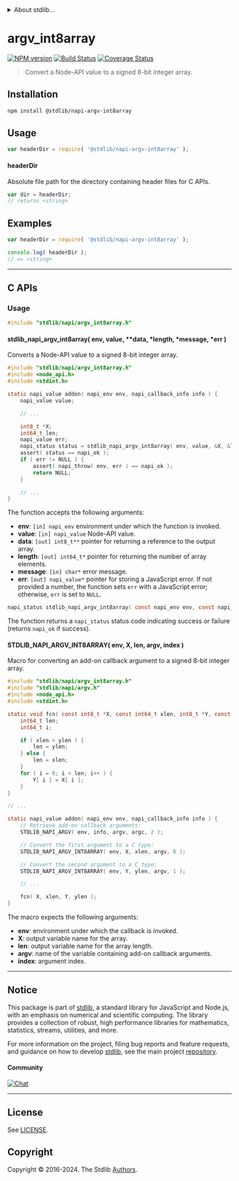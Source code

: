 <!--

@license Apache-2.0

Copyright (c) 2022 The Stdlib Authors.

Licensed under the Apache License, Version 2.0 (the "License");
you may not use this file except in compliance with the License.
You may obtain a copy of the License at

   http://www.apache.org/licenses/LICENSE-2.0

Unless required by applicable law or agreed to in writing, software
distributed under the License is distributed on an "AS IS" BASIS,
WITHOUT WARRANTIES OR CONDITIONS OF ANY KIND, either express or implied.
See the License for the specific language governing permissions and
limitations under the License.

-->


<details>
  <summary>
    About stdlib...
  </summary>
  <p>We believe in a future in which the web is a preferred environment for numerical computation. To help realize this future, we've built stdlib. stdlib is a standard library, with an emphasis on numerical and scientific computation, written in JavaScript (and C) for execution in browsers and in Node.js.</p>
  <p>The library is fully decomposable, being architected in such a way that you can swap out and mix and match APIs and functionality to cater to your exact preferences and use cases.</p>
  <p>When you use stdlib, you can be absolutely certain that you are using the most thorough, rigorous, well-written, studied, documented, tested, measured, and high-quality code out there.</p>
  <p>To join us in bringing numerical computing to the web, get started by checking us out on <a href="https://github.com/stdlib-js/stdlib">GitHub</a>, and please consider <a href="https://opencollective.com/stdlib">financially supporting stdlib</a>. We greatly appreciate your continued support!</p>
</details>

# argv_int8array

[![NPM version][npm-image]][npm-url] [![Build Status][test-image]][test-url] [![Coverage Status][coverage-image]][coverage-url] <!-- [![dependencies][dependencies-image]][dependencies-url] -->

> Convert a Node-API value to a signed 8-bit integer array.

<!-- Section to include introductory text. Make sure to keep an empty line after the intro `section` element and another before the `/section` close. -->

<section class="intro">

</section>

<!-- /.intro -->

<!-- Package usage documentation. -->

<section class="installation">

## Installation

```bash
npm install @stdlib/napi-argv-int8array
```

</section>

<section class="usage">

## Usage

```javascript
var headerDir = require( '@stdlib/napi-argv-int8array' );
```

#### headerDir

Absolute file path for the directory containing header files for C APIs.

```javascript
var dir = headerDir;
// returns <string>
```

</section>

<!-- /.usage -->

<!-- Package usage notes. Make sure to keep an empty line after the `section` element and another before the `/section` close. -->

<section class="notes">

</section>

<!-- /.notes -->

<!-- Package usage examples. -->

<section class="examples">

## Examples

```javascript
var headerDir = require( '@stdlib/napi-argv-int8array' );

console.log( headerDir );
// => <string>
```

</section>

<!-- /.examples -->

<!-- C interface documentation. -->

* * *

<section class="c">

## C APIs

<!-- Section to include introductory text. Make sure to keep an empty line after the intro `section` element and another before the `/section` close. -->

<section class="intro">

</section>

<!-- /.intro -->

<!-- C usage documentation. -->

<section class="usage">

### Usage

```c
#include "stdlib/napi/argv_int8array.h"
```

#### stdlib_napi_argv_int8array( env, value, \*\*data, \*length, \*message, \*err )

Converts a Node-API value to a signed 8-bit integer array.

```c
#include "stdlib/napi/argv_int8array.h"
#include <node_api.h>
#include <stdint.h>

static napi_value addon( napi_env env, napi_callback_info info ) {
    napi_value value;

    // ...

    int8_t *X;
    int64_t len;
    napi_value err;
    napi_status status = stdlib_napi_argv_int8array( env, value, &X, &len, "Must be a typed array.", &err );
    assert( status == napi_ok );
    if ( err != NULL ) {
        assert( napi_throw( env, err ) == napi_ok );
        return NULL;
    }

    // ...
}
```

The function accepts the following arguments:

-   **env**: `[in] napi_env` environment under which the function is invoked.
-   **value**: `[in] napi_value` Node-API value.
-   **data**: `[out] int8_t**` pointer for returning a reference to the output array.
-   **length**: `[out] int64_t*` pointer for returning the number of array elements.
-   **message**: `[in] char*` error message.
-   **err**: `[out] napi_value*` pointer for storing a JavaScript error. If not provided a number, the function sets `err` with a JavaScript error; otherwise, `err` is set to `NULL`.

```c
napi_status stdlib_napi_argv_int8array( const napi_env env, const napi_value value, int8_t **data, int64_t *length, const char *message, napi_value *err );
```

The function returns a `napi_status` status code indicating success or failure (returns `napi_ok` if success).

#### STDLIB_NAPI_ARGV_INT8ARRAY( env, X, len, argv, index )

Macro for converting an add-on callback argument to a signed 8-bit integer array.

```c
#include "stdlib/napi/argv_int8array.h"
#include "stdlib/napi/argv.h"
#include <node_api.h>
#include <stdint.h>

static void fcn( const int8_t *X, const int64_t xlen, int8_t *Y, const int64_t ylen ) {
    int64_t len;
    int64_t i;

    if ( xlen > ylen ) {
        len = ylen;
    } else {
        len = xlen;
    }
    for ( i = 0; i < len; i++ ) {
        Y[ i ] = X[ i ];
    }
}

// ...

static napi_value addon( napi_env env, napi_callback_info info ) {
    // Retrieve add-on callback arguments:
    STDLIB_NAPI_ARGV( env, info, argv, argc, 2 );

    // Convert the first argument to a C type:
    STDLIB_NAPI_ARGV_INT8ARRAY( env, X, xlen, argv, 0 );

    // Convert the second argument to a C type:
    STDLIB_NAPI_ARGV_INT8ARRAY( env, Y, ylen, argv, 1 );

    // ...

    fcn( X, xlen, Y, ylen );
}
```

The macro expects the following arguments:

-   **env**: environment under which the callback is invoked.
-   **X**: output variable name for the array.
-   **len**: output variable name for the array length.
-   **argv**: name of the variable containing add-on callback arguments.
-   **index**: argument index.

</section>

<!-- /.usage -->

<!-- C API usage notes. Make sure to keep an empty line after the `section` element and another before the `/section` close. -->

<section class="notes">

</section>

<!-- /.notes -->

<!-- C API usage examples. -->

<section class="examples">

</section>

<!-- /.examples -->

</section>

<!-- /.c -->

<!-- Section to include cited references. If references are included, add a horizontal rule *before* the section. Make sure to keep an empty line after the `section` element and another before the `/section` close. -->

<section class="references">

</section>

<!-- /.references -->

<!-- Section for related `stdlib` packages. Do not manually edit this section, as it is automatically populated. -->

<section class="related">

</section>

<!-- /.related -->

<!-- Section for all links. Make sure to keep an empty line after the `section` element and another before the `/section` close. -->


<section class="main-repo" >

* * *

## Notice

This package is part of [stdlib][stdlib], a standard library for JavaScript and Node.js, with an emphasis on numerical and scientific computing. The library provides a collection of robust, high performance libraries for mathematics, statistics, streams, utilities, and more.

For more information on the project, filing bug reports and feature requests, and guidance on how to develop [stdlib][stdlib], see the main project [repository][stdlib].

#### Community

[![Chat][chat-image]][chat-url]

---

## License

See [LICENSE][stdlib-license].


## Copyright

Copyright &copy; 2016-2024. The Stdlib [Authors][stdlib-authors].

</section>

<!-- /.stdlib -->

<!-- Section for all links. Make sure to keep an empty line after the `section` element and another before the `/section` close. -->

<section class="links">

[npm-image]: http://img.shields.io/npm/v/@stdlib/napi-argv-int8array.svg
[npm-url]: https://npmjs.org/package/@stdlib/napi-argv-int8array

[test-image]: https://github.com/stdlib-js/napi-argv-int8array/actions/workflows/test.yml/badge.svg?branch=v0.2.1
[test-url]: https://github.com/stdlib-js/napi-argv-int8array/actions/workflows/test.yml?query=branch:v0.2.1

[coverage-image]: https://img.shields.io/codecov/c/github/stdlib-js/napi-argv-int8array/main.svg
[coverage-url]: https://codecov.io/github/stdlib-js/napi-argv-int8array?branch=main

<!--

[dependencies-image]: https://img.shields.io/david/stdlib-js/napi-argv-int8array.svg
[dependencies-url]: https://david-dm.org/stdlib-js/napi-argv-int8array/main

-->

[chat-image]: https://img.shields.io/gitter/room/stdlib-js/stdlib.svg
[chat-url]: https://app.gitter.im/#/room/#stdlib-js_stdlib:gitter.im

[stdlib]: https://github.com/stdlib-js/stdlib

[stdlib-authors]: https://github.com/stdlib-js/stdlib/graphs/contributors

[stdlib-license]: https://raw.githubusercontent.com/stdlib-js/napi-argv-int8array/main/LICENSE

</section>

<!-- /.links -->
